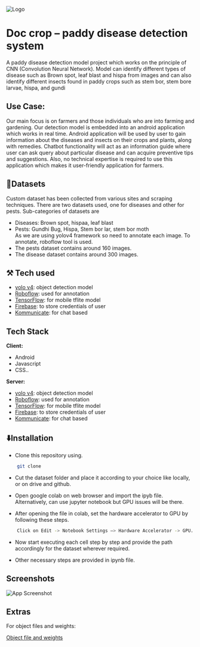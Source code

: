 
![Logo](https://dev-to-uploads.s3.amazonaws.com/uploads/articles/th5xamgrr6se0x5ro4g6.png)


# Doc crop – paddy disease detection system

A paddy disease detection model project which works on the principle of CNN (Convolution Neural Network). 
Model can identify different types of disease such as Brown spot, leaf blast and hispa from images and can also identify different insects found in paddy crops such as stem bor, stem bore larvae, hispa, and gundi

## Use Case:

Our main focus is on farmers and those individuals who are into farming and gardening.
Our detection model is embedded into an android application which works in real time. Android application will be used by user to gain information about the diseases and insects on their crops and plants, along with remedies.
Chatbot functionality will act as an information guide where user can ask query about particular disease and can acquire preventive tips and suggestions.
Also, no technical expertise is required to use this application which makes it user-friendly application for farmers.

## 💾Datasets

Custom dataset has been collected from various sites and scraping techniques. There are two datasets used, one for diseases and other for pests. Sub-categories of datasets are
- Diseases: Brown spot, hispaa, leaf blast
- Pests: Gundhi Bug, Hispa, Stem bor lar, stem bor moth   
As we are using yolov4 framework so need to annotate each image. To annotate, roboflow tool is used. 
- The pests dataset contains around 160 images.
- The disease dataset contains around 300 images. 


##
## ⚒️ Tech used

-	[yolo v4](https://pjreddie.com/darknet/yolo/): object detection model
-	[Roboflow](https://roboflow.com/): used for annotation
-	[TensorFlow](https://www.tensorflow.org/): for mobile tflite model
-	[Firebase](https://firebase.google.com/): to store credentials of user
-	[Kommunicate](https://www.kommunicate.io/): for chat based	



## Tech Stack

**Client:** 

- Android
- Javascript
- CSS.. 

**Server:**

-	[yolo v4](https://pjreddie.com/darknet/yolo/): object detection model
-	[Roboflow](https://roboflow.com/): used for annotation
-	[TensorFlow](https://www.tensorflow.org/): for mobile tflite model
-	[Firebase](https://firebase.google.com/): to store credentials of user
-	[Kommunicate](https://www.kommunicate.io/): for chat based	



## ⬇️Installation


- Clone this repository using.
```bash    
    git clone 
```

- Cut the dataset folder and place it according to your choice like locally, or on drive and github.

- Open google colab on web browser and import the ipyb file. Alternatively, can use jupyter notebook but GPU issues will be there.

- After opening the file in colab, set the hardware accelerator to GPU by following these steps.

```bash 
    Click on Edit -> Notebook Settings –> Hardware Accelerator -> GPU.
```

- Now start executing each cell step by step and provide the path accordingly for the dataset wherever required.

- Other necessary steps are provided in ipynb file.

## Screenshots

![App Screenshot](https://via.placeholder.com/468x300?text=App+Screenshot+Here)


## Extras

For object files and weights:

[Object file and weights](https://drive.google.com/drive/folders/1qoKE98A7zcZSDjzYcS-NpOwEfnDDLx7X?usp=sharing)

